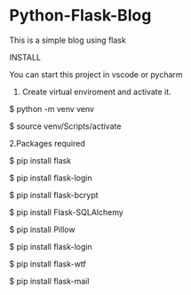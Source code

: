 # Python-Flask-Blog
This is a simple blog using flask

INSTALL

You can start this project in vscode or pycharm 
1. Create virtual enviroment and activate it.

$ python -m venv venv

$ source venv/Scripts/activate

2.Packages required

$ pip install flask

$ pip install flask-login

$ pip install flask-bcrypt

$ pip install Flask-SQLAlchemy

$ pip install Pillow

$ pip install flask-login

$ pip install flask-wtf

$ pip install flask-mail

